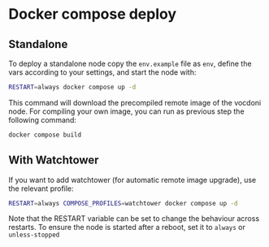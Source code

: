 # Docker compose deploy

## Standalone

To deploy a standalone node copy the `env.example` file as `env`, define the vars according to your settings, and start the node with:

```bash
RESTART=always docker compose up -d
```

This command will download the precompiled remote image of the vocdoni node.
For compiling your own image, you can run as previous step the following command:

```bash
docker compose build
```

## With Watchtower

If you want to add watchtower (for automatic remote image upgrade), use the relevant profile:

```bash
RESTART=always COMPOSE_PROFILES=watchtower docker compose up -d
```

Note that the RESTART variable can be set to change the behaviour across restarts. To ensure the node is started after a reboot, set it to `always` or `unless-stopped`
